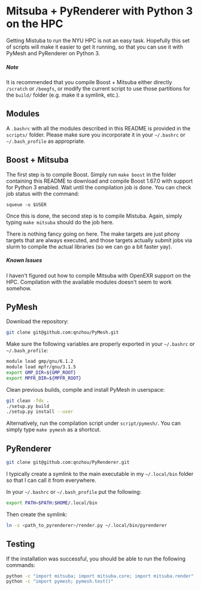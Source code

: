 # Mitsuba + PyRenderer with Python 3 on the HPC

Getting Mistuba to run the NYU HPC is not an easy task.
Hopefully this set of scripts will make it easier to get it running,
so that you can use it with PyMesh and PyRenderer on Python 3.

##### Note

It is recommended that you compile Boost + Mitsuba either directly `/scratch` or `/beegfs`, or modify the current script to use those partitions for the `build/` folder (e.g. make it a symlink, etc.).

## Modules

A `.bashrc` with all the modules described in this README is provided in the `scripts/` folder. Please make sure you incorporate it in your `~/.bashrc` or `~/.bash_profile` as appropriate.

## Boost + Mitsuba

The first step is to compile Boost. Simply run `make boost` in the folder containing this README to download and compile Boost 1.67.0 with support for Python 3 enabled. Wait until the compilation job is done. You can check job status with the command:

```
squeue -u $USER
```

Once this is done, the second step is to compile Mistuba. Again, simply typing `make mitsuba` should do the job here.

There is nothing fancy going on here. The make targets are just phony targets that are always executed, and those targets actually submit jobs via slurm to compile the actual libraries (so we can go a bit faster yay).

##### Known Issues

I haven't figured out how to compile Mitsuba with OpenEXR support on the HPC. Compilation with the available modules doesn't seem to work somehow.

## PyMesh

Download the repository:

```bash
git clone git@github.com:qnzhou/PyMesh.git
```

Make sure the following variables are properly exported in your `~/.bashrc` or `~/.bash_profile`:

```bash
module load gmp/gnu/6.1.2
module load mpfr/gnu/3.1.5
export GMP_DIR=${GMP_ROOT}
export MPFR_DIR=${MPFR_ROOT}
```

Clean previous builds, compile and install PyMesh in userspace:

```bash
git clean -fdx .
./setup.py build
./setup.py install --user
```

Alternatively, run the compilation script under `script/pymesh/`. You can simply type `make pymesh` as a shortcut.

## PyRenderer

```bash
git clone git@github.com:qnzhou/PyRenderer.git
```

I typically create a symlink to the main executable in my `~/.local/bin` folder so that I can call it from everywhere.

In your `~/.bashrc` or `~/.bash_profile` put the following:

```bash
export PATH=$PATH:$HOME/.local/bin
```

Then create the symlink:

```bash
ln -s <path_to_pyrenderer>/render.py ~/.local/bin/pyrenderer
```

## Testing

If the installation was successful, you should be able to run the following commands:

```bash
python -c "import mitsuba; import mitsuba.core; import mitsuba.render"
python -c "import pymesh; pymesh.test()"
```
